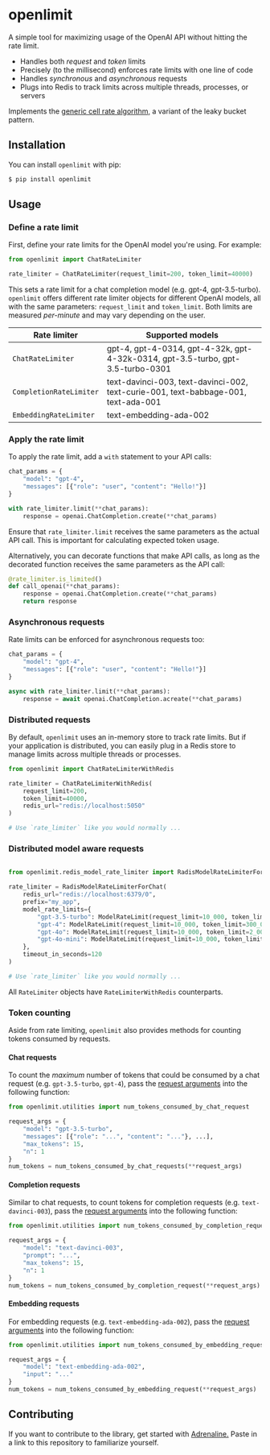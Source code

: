 # openlimit

A simple tool for maximizing usage of the OpenAI API without hitting the rate limit.

- Handles both _request_ and _token_ limits
- Precisely (to the millisecond) enforces rate limits with one line of code
- Handles _synchronous_ and _asynchronous_ requests
- Plugs into Redis to track limits across multiple threads, processes, or servers

Implements the [generic cell rate algorithm,](https://en.wikipedia.org/wiki/Generic_cell_rate_algorithm) a variant of the leaky bucket pattern.

## Installation

You can install `openlimit` with pip:

```bash
$ pip install openlimit
```

## Usage

### Define a rate limit

First, define your rate limits for the OpenAI model you're using. For example:

```python
from openlimit import ChatRateLimiter

rate_limiter = ChatRateLimiter(request_limit=200, token_limit=40000)
```

This sets a rate limit for a chat completion model (e.g. gpt-4, gpt-3.5-turbo). `openlimit` offers different rate limiter objects for different OpenAI models, all with the same parameters: `request_limit` and `token_limit`. Both limits are measured _per-minute_ and may vary depending on the user.

| Rate limiter            | Supported models                                                                   |
| ----------------------- | ---------------------------------------------------------------------------------- |
| `ChatRateLimiter`       | gpt-4, gpt-4-0314, gpt-4-32k, gpt-4-32k-0314, gpt-3.5-turbo, gpt-3.5-turbo-0301    |
| `CompletionRateLimiter` | text-davinci-003, text-davinci-002, text-curie-001, text-babbage-001, text-ada-001 |
| `EmbeddingRateLimiter`  | text-embedding-ada-002                                                             |

### Apply the rate limit

To apply the rate limit, add a `with` statement to your API calls:

```python
chat_params = {
    "model": "gpt-4",
    "messages": [{"role": "user", "content": "Hello!"}]
}

with rate_limiter.limit(**chat_params):
    response = openai.ChatCompletion.create(**chat_params)
```

Ensure that `rate_limiter.limit` receives the same parameters as the actual API call. This is important for calculating expected token usage.

Alternatively, you can decorate functions that make API calls, as long as the decorated function receives the same parameters as the API call:

```python
@rate_limiter.is_limited()
def call_openai(**chat_params):
    response = openai.ChatCompletion.create(**chat_params)
    return response
```

### Asynchronous requests

Rate limits can be enforced for asynchronous requests too:

```python
chat_params = {
    "model": "gpt-4",
    "messages": [{"role": "user", "content": "Hello!"}]
}

async with rate_limiter.limit(**chat_params):
    response = await openai.ChatCompletion.acreate(**chat_params)
```

### Distributed requests

By default, `openlimit` uses an in-memory store to track rate limits. But if your application is distributed, you can easily plug in a Redis store to manage limits across multiple threads or processes.

```python
from openlimit import ChatRateLimiterWithRedis

rate_limiter = ChatRateLimiterWithRedis(
    request_limit=200,
    token_limit=40000,
    redis_url="redis://localhost:5050"
)

# Use `rate_limiter` like you would normally ...
```

### Distributed model aware requests
```python

from openlimit.redis_model_rate_limiter import RadisModelRateLimiterForChat, ModelRateLimit

rate_limiter = RadisModelRateLimiterForChat(
    redis_url="redis://localhost:6379/0",
    prefix="my_app",
    model_rate_limits={
        "gpt-3.5-turbo": ModelRateLimit(request_limit=10_000, token_limit=10_000_000),
        "gpt-4": ModelRateLimit(request_limit=10_000, token_limit=300_000),
        "gpt-4o": ModelRateLimit(request_limit=10_000, token_limit=2_000_000),
        "gpt-4o-mini": ModelRateLimit(request_limit=10_000, token_limit=1_000_000_000),
    },
    timeout_in_seconds=120
)

# Use `rate_limiter` like you would normally ...
```

All `RateLimiter` objects have `RateLimiterWithRedis` counterparts.

### Token counting

Aside from rate limiting, `openlimit` also provides methods for counting tokens consumed by requests.

#### Chat requests

To count the _maximum_ number of tokens that could be consumed by a chat request (e.g. `gpt-3.5-turbo`, `gpt-4`), pass the [request arguments](https://platform.openai.com/docs/api-reference/chat/create) into the following function:

```python
from openlimit.utilities import num_tokens_consumed_by_chat_request

request_args = {
    "model": "gpt-3.5-turbo",
    "messages": [{"role": "...", "content": "..."}, ...],
    "max_tokens": 15,
    "n": 1
}
num_tokens = num_tokens_consumed_by_chat_requests(**request_args)
```

#### Completion requests

Similar to chat requests, to count tokens for completion requests (e.g. `text-davinci-003`), pass the [request arguments](https://platform.openai.com/docs/api-reference/completions/create) into the following function:

```python
from openlimit.utilities import num_tokens_consumed_by_completion_request

request_args = {
    "model": "text-davinci-003",
    "prompt": "...",
    "max_tokens": 15,
    "n": 1
}
num_tokens = num_tokens_consumed_by_completion_request(**request_args)
```

#### Embedding requests

For embedding requests (e.g. `text-embedding-ada-002`), pass the [request arguments](https://platform.openai.com/docs/api-reference/embeddings/create) into the following function:

```python
from openlimit.utilities import num_tokens_consumed_by_embedding_request

request_args = {
    "model": "text-embedding-ada-002",
    "input": "..."
}
num_tokens = num_tokens_consumed_by_embedding_request(**request_args)
```

## Contributing

If you want to contribute to the library, get started with [Adrenaline.](https://useadrenaline.com/) Paste in a link to this repository to familiarize yourself.
